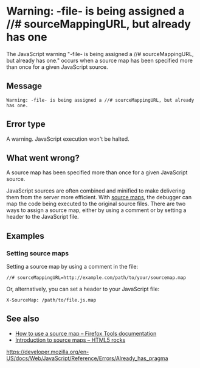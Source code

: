Warning: -file- is being assigned a //\# sourceMappingURL, but already has one
==============================================================================

The JavaScript warning "-file- is being assigned a //\# sourceMappingURL, but already has one." occurs when a source map has been specified more than once for a given JavaScript source.

Message
-------

    Warning: -file- is being assigned a //# sourceMappingURL, but already has one.

Error type
----------

A warning. JavaScript execution won't be halted.

What went wrong?
----------------

A source map has been specified more than once for a given JavaScript source.

JavaScript sources are often combined and minified to make delivering them from the server more efficient. With [source maps](https://www.html5rocks.com/en/tutorials/developertools/sourcemaps/), the debugger can map the code being executed to the original source files. There are two ways to assign a source map, either by using a comment or by setting a header to the JavaScript file.

Examples
--------

### Setting source maps

Setting a source map by using a comment in the file:

    //# sourceMappingURL=http://example.com/path/to/your/sourcemap.map

Or, alternatively, you can set a header to your JavaScript file:

    X-SourceMap: /path/to/file.js.map

See also
--------

-   [How to use a source map – Firefox Tools documentation](https://developer.mozilla.org/en-US/docs/Tools/Debugger/How_to/Use_a_source_map)
-   [Introduction to source maps – HTML5 rocks](https://www.html5rocks.com/en/tutorials/developertools/sourcemaps/)

<a href="https://developer.mozilla.org/en-US/docs/Web/JavaScript/Reference/Errors/Already_has_pragma" class="_attribution-link">https://developer.mozilla.org/en-US/docs/Web/JavaScript/Reference/Errors/Already_has_pragma</a>
